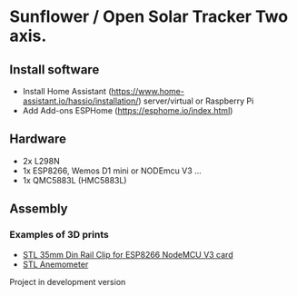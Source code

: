 # Sunflower / Open Solar Tracker Two axis.

## Install software

 - Install Home Assistant (https://www.home-assistant.io/hassio/installation/) server/virtual or Raspberry Pi
 - Add Add-ons ESPHome (https://esphome.io/index.html)

## Hardware
  - 2x L298N
  - 1x ESP8266, Wemos D1 mini or NODEmcu V3 ...
  - 1x QMC5883L (HMC5883L) 

## Assembly

### Examples of 3D prints 
* [STL 35mm Din Rail Clip for ESP8266 NodeMCU V3 card](https://cults3d.com/en/3d-model/gadget/clip-rail-din-35mm-pour-carte-esp8266-nodemcu-v3)
* [STL Anemometer](https://www.thingiverse.com/thing:3580171)

Project in development version
